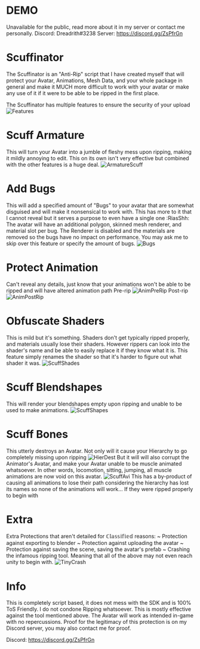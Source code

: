 # DEMO
Unavailable for the public, read more about it in my server or contact me personally.
Discord: Dreadrith#3238
Server: https://discord.gg/ZsPfrGn

# Scuffinator
The Scuffinator is an "Anti-Rip" script that I have created myself that will protect your Avatar, Animations, Mesh Data, and your whole package in general and make it MUCH more difficult to work with your avatar or make any use of it if it were to be able to be ripped in the first place.

The Scuffinator has multiple features to ensure the security of your upload
![Features](https://raw.githubusercontent.com/Dreadrith/DreadScripts/main/Scuffinator/info_image/ScuffContext.png)

# Scuff Armature
This will turn your Avatar into a jumble of fleshy mess upon ripping, making it mildly annoying to edit. This on its own isn't very effective but combined with the other features is a huge deal.
![ArmatureScuff](https://raw.githubusercontent.com/Dreadrith/DreadScripts/main/Scuffinator/info_image/ArmatureScuff.jpg)

# Add Bugs
This will add a specified amount of "Bugs" to your avatar that are somewhat disguised and will make it nonsensical to work with. This has more to it that I cannot reveal but it serves a purpose to even have a single one :RiasShh: 
The avatar will have an additional polygon, skinned mesh renderer, and material slot per bug. The Renderer is disabled and the materials are removed so the bugs have no impact on performance. You may ask me to skip over this feature or specify the amount of bugs.
![Bugs](https://raw.githubusercontent.com/Dreadrith/DreadScripts/main/Scuffinator/info_image/Bugs.jpg)

# Protect Animation
Can't reveal any details, just know that your animations won't be able to be ripped and will have altered animation path
Pre-rip
![AnimPreRip](https://raw.githubusercontent.com/Dreadrith/DreadScripts/main/Scuffinator/info_image/preripanim.jpg)
Post-rip
![AnimPostRip](https://raw.githubusercontent.com/Dreadrith/DreadScripts/main/Scuffinator/info_image/postripanim.jpg)

# Obfuscate Shaders
This is mild but it's something. Shaders don't get typically ripped properly, and materials usually lose their shaders. However rippers can look into the shader's name and be able to easily replace it if they know what it is. This feature simply renames the shader so that it's harder to figure out what shader it was.
![ScuffShades](https://raw.githubusercontent.com/Dreadrith/DreadScripts/main/Scuffinator/info_image/ShadyShades.jpg)

# Scuff Blendshapes 
This will render your blendshapes empty upon ripping and unable to be used to make animations.
![ScuffShapes](https://raw.githubusercontent.com/Dreadrith/DreadScripts/main/Scuffinator/info_image/ScuffShape.jpg)

# Scuff Bones
This utterly destroys an Avatar. Not only will it cause your Hierarchy to go completely missing upon ripping
![HierDest](https://raw.githubusercontent.com/Dreadrith/DreadScripts/main/Scuffinator/info_image/DestroyHierarchy.jpg)
But it will will also corrupt the Animator's Avatar, and make your Avatar unable to be muscle animated whatsoever. In other words, locomotion, sitting, jumping, all muscle animations are now void on this avatar.
![ScuffAvi](https://raw.githubusercontent.com/Dreadrith/DreadScripts/main/Scuffinator/info_image/scuffavi.png)
This has a by-product of causing all animations to lose their path considering the hierarchy has lost its names so none of the animations will work... If they were ripped properly to begin with

# Extra
Extra Protections that aren't detailed for ℂ𝕝𝕒𝕤𝕤𝕚𝕗𝕚𝕖𝕕 reasons:
~ Protection against exporting to blender
~ Protection against uploading the avatar
~ Protection against saving the scene, saving the avatar's prefab
~ Crashing the infamous ripping tool. Meaning that all of the above may not even reach unity to begin with.
![TinyCrash](https://raw.githubusercontent.com/Dreadrith/DreadScripts/main/Scuffinator/info_image/GetTinyCrashed.jpg)

# Info
This is completely script based, it does not mess with the SDK and is 100% ToS Friendly. I do not condone Ripping whatsoever. 
This is mostly effective against the tool mentioned above.
The Avatar will work as intended in-game with no repercussions.
Proof for the legitimacy of this protection is on my Discord server, you may also contact me for proof.

Discord: https://discord.gg/ZsPfrGn
